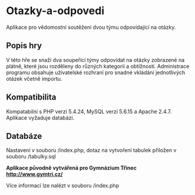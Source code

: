 # Otazky-a-odpovedi
Aplikace pro vědomostní soutěžení dvou týmu odpovídající na otázky.

## Popis hry
V této hře se snaži dva soupeřící týmy odpovídat na otázky zobrazené na plátně, které jsou rozděleny do různých kategorií a obtížností. Administrace programu obsahuje uživatelské rozhraní pro snadné vkládání jednotlivých otázek včetně importu.

## Kompatibilita
Kompatabilní s PHP verzí 5.4.24, MySQL verzí 5.6.15 a Apache 2.4.7. Aplikace vyžaduje databázi.

## Databáze
Nastavení v souboru /index.php, dotaz na vytvoření tabulek přiložen v souboru /tabulky.sql

__Aplikace původně vytvářená pro Gymnázium Třinec http://www.gymtri.cz/__

Více informací lze nalézt v souboru /index.php
